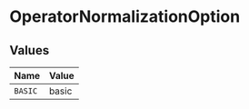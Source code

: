 # OperatorNormalizationOption


## Values

| Name    | Value   |
| ------- | ------- |
| `BASIC` | basic   |